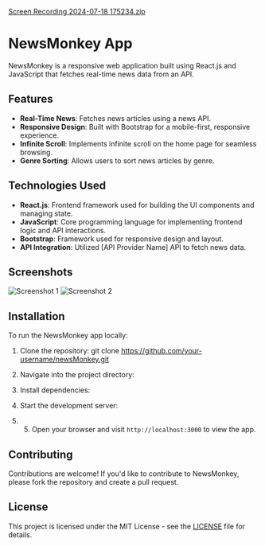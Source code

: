 [Screen Recording 2024-07-18 175234.zip](https://github.com/user-attachments/files/16283176/Screen.Recording.2024-07-18.175234.zip)
# NewsMonkey App

NewsMonkey is a responsive web application built using React.js and JavaScript that fetches real-time news data from an API.

## Features

- **Real-Time News**: Fetches news articles using a news API.
- **Responsive Design**: Built with Bootstrap for a mobile-first, responsive experience.
- **Infinite Scroll**: Implements infinite scroll on the home page for seamless browsing.
- **Genre Sorting**: Allows users to sort news articles by genre.

## Technologies Used

- **React.js**: Frontend framework used for building the UI components and managing state.
- **JavaScript**: Core programming language for implementing frontend logic and API interactions.
- **Bootstrap**: Framework used for responsive design and layout.
- **API Integration**: Utilized [API Provider Name] API to fetch news data.

## Screenshots

![Screenshot 1](https://github.com/user-attachments/assets/c2813f3f-b6a7-4025-a147-949512ebc8b5)
![Screenshot 2](https://github.com/user-attachments/assets/ada0c7c5-045a-424d-b89b-7680e26488b7)

## Installation

To run the NewsMonkey app locally:

1. Clone the repository:
git clone https://github.com/your-username/newsMonkey.git

2. Navigate into the project directory:

 3. Install dependencies:

4. Start the development server:

5. 5. Open your browser and visit `http://localhost:3000` to view the app.

## Contributing

Contributions are welcome! If you'd like to contribute to NewsMonkey, please fork the repository and create a pull request.

## License

This project is licensed under the MIT License - see the [LICENSE](LICENSE) file for details.

